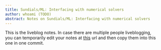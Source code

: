 ```yaml
---
title: Sundials/ML: Interfacing with numerical solvers
author: whoami (TODO)
abstract: Notes on Sundials/ML: Interfacing with numerical solvers
---
```


This is the liveblog notes.  In case there are multiple
people liveblogging, you can temporarily edit your notes
at [this](sundials/ml--interfa/template.md) url and then copy them into this one in one
commit.
